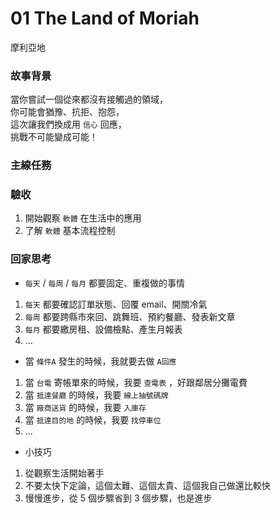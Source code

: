 # 01 The Land of Moriah
摩利亞地

### 故事背景
當你嘗試一個從來都沒有接觸過的領域，  
你可能會猶豫、抗拒、抱怨，  
這次讓我們換成用 `信心` 回應，  
挑戰不可能變成可能！  

### 主線任務

### 驗收
1. 開始觀察 `軟體` 在生活中的應用
2. 了解 `軟體` 基本流程控制

### 回家思考
- `每天` / `每周` / `每月` 都要固定、重複做的事情

1. `每天` 都要確認訂單狀態、回覆 email、開關冷氣
2. `每周` 都要跨縣市來回、跳舞班、預約餐廳、發表新文章
3. `每月` 都要繳房租、設備檢點、產生月報表
4. ...

- 當 `條件A` 發生的時候，我就要去做 `A回應`
1. 當 `台電` 寄帳單來的時候，我要 `查電表` ，好跟鄰居分攤電費
2. 當 `抵達餐廳` 的時候，我要 `線上抽號碼牌`
3. 當 `廠商送貨` 的時候，我要 `入庫存`
4. 當 `抵達目的地` 的時候，我要 `找停車位`
5. ...

- 小技巧
1. 從觀察生活開始著手
2. 不要太快下定論，這個太難、這個太貴、這個我自己做還比較快
3. 慢慢進步，從 5 個步驟省到 3 個步驟，也是進步

